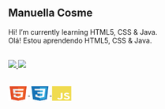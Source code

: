 ## Manuella Cosme
Hi! I’m currently learning HTML5, CSS & Java.
<br>
Olá! Estou aprendendo HTML5, CSS & Java.

<br>

<div>
  <a href="https://github.com/manuellacosme">
  <img height="150em" src="https://github-readme-stats.vercel.app/api?username=manuellacosme&show_icons=true&theme=highcontrast&include_all_commits=true&count_private=true"/>
  <img height="150em" src="https://github-readme-stats.vercel.app/api/top-langs/?username=manuellacosme&layout=compact&langs_count=7&theme=highcontrast"/>
</div>
             

 <br>
 
<div style="display: inline_block"><br>
  <img align="center" alt="Manuella-HTML" height="30" width="40" src="https://raw.githubusercontent.com/devicons/devicon/master/icons/html5/html5-original.svg">
  <img align="center" alt="Manuella-CSS" height="30" width="40" src="https://raw.githubusercontent.com/devicons/devicon/master/icons/css3/css3-original.svg">
  <img align="center" alt="Manuella-Js" height="30" width="40" src="https://raw.githubusercontent.com/devicons/devicon/master/icons/javascript/javascript-plain.svg">
</div>
